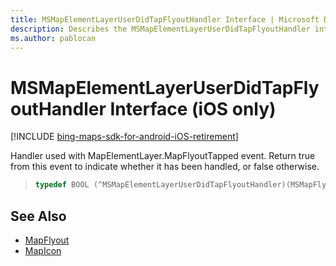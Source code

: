 ```yaml
---
title: MSMapElementLayerUserDidTapFlyoutHandler Interface | Microsoft Docs
description: Describes the MSMapElementLayerUserDidTapFlyoutHandler interface for iOS and provides the interface's syntax and additional references.
ms.author: pablocan
---
```


# MSMapElementLayerUserDidTapFlyoutHandler Interface (iOS only)

[!INCLUDE [bing-maps-sdk-for-android-iOS-retirement](../../../includes/bing-maps-sdk-for-android-iOS-retirement.md)]

Handler used with MapElementLayer.MapFlyoutTapped event. Return true from this event to indicate whether it has been handled, or false otherwise.

>```objectivec
> typedef BOOL (^MSMapElementLayerUserDidTapFlyoutHandler)(MSMapFlyout *_Nonnull, MSMapIcon *_Nonnull)
>```

## See Also

* [MapFlyout](../MapFlyout-class.md)
* [MapIcon](../MapIcon-class.md)